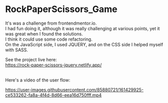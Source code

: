 # RockPaperScissors_Game

It's was a challenge from frontendmentor.io. <br>
I had fun doing it, although it was really challenging at various points, yet it was great when I found the solutions. <br>
I think it could use some code refactoring.<br>
On the JavaScript side, I used JQUERY, and on the CSS side I helped myself with SASS. <br>

See the project live here:<br>
https://rock-paper-scissors-jquery.netlify.app/

<br>
Here's a video of the user flow: <br>

https://user-images.githubusercontent.com/85880721/161429925-ce533262-fa8a-4f4d-8d66-eea16d750fff.mp4



